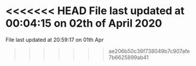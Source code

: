 <<<<<<< HEAD
File last updated at 00:04:15 on 02th of April 2020
=======
File last updated at 20:59:17 on 01th Apr
>>>>>>> ae206b50c36f738049b7c907afe7b6625899ab41
